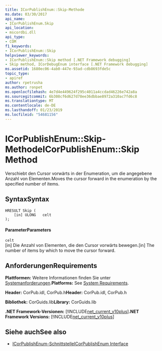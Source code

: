```yaml
---
title: ICorPublishEnum::Skip-Methode
ms.date: 03/30/2017
api_name:
- ICorPublishEnum.Skip
api_location:
- mscordbi.dll
api_type:
- COM
f1_keywords:
- ICorPublishEnum::Skip
helpviewer_keywords:
- ICorPublishEnum::Skip method [.NET Framework debugging]
- Skip method, ICorDebugEnum interface [.NET Framework debugging]
ms.assetid: 1680ec06-4ab0-447e-93ad-cdb8693fde5c
topic_type:
- apiref
author: rpetrusha
ms.author: ronpet
ms.openlocfilehash: 4e7d4e449624f295c4011a4ccdad46226e742a8a
ms.sourcegitcommit: 6b308cf6d627d78ee36dbbae8972a310ac7fd6c8
ms.translationtype: MT
ms.contentlocale: de-DE
ms.lasthandoff: 01/23/2019
ms.locfileid: "54681156"
---
```

# <a name="icorpublishenumskip-method"></a><span data-ttu-id="1b13a-102">ICorPublishEnum::Skip-Methode</span><span class="sxs-lookup"><span data-stu-id="1b13a-102">ICorPublishEnum::Skip Method</span></span>
<span data-ttu-id="1b13a-103">Verschiebt den Cursor vorwärts in der Enumeration, um die angegebene Anzahl von Elementen.</span><span class="sxs-lookup"><span data-stu-id="1b13a-103">Moves the cursor forward in the enumeration by the specified number of items.</span></span>  
  
## <a name="syntax"></a><span data-ttu-id="1b13a-104">Syntax</span><span class="sxs-lookup"><span data-stu-id="1b13a-104">Syntax</span></span>  
  
```  
HRESULT Skip (  
    [in] ULONG   celt  
);  
```  
  
#### <a name="parameters"></a><span data-ttu-id="1b13a-105">Parameter</span><span class="sxs-lookup"><span data-stu-id="1b13a-105">Parameters</span></span>  
 `celt`  
 <span data-ttu-id="1b13a-106">[in] Die Anzahl von Elementen, die den Cursor vorwärts bewegen.</span><span class="sxs-lookup"><span data-stu-id="1b13a-106">[in] The number of items by which to move the cursor forward.</span></span>  
  
## <a name="requirements"></a><span data-ttu-id="1b13a-107">Anforderungen</span><span class="sxs-lookup"><span data-stu-id="1b13a-107">Requirements</span></span>  
 <span data-ttu-id="1b13a-108">**Plattformen:** Weitere Informationen finden Sie unter [Systemanforderungen](../../../../docs/framework/get-started/system-requirements.md).</span><span class="sxs-lookup"><span data-stu-id="1b13a-108">**Platforms:** See [System Requirements](../../../../docs/framework/get-started/system-requirements.md).</span></span>  
  
 <span data-ttu-id="1b13a-109">**Header:** CorPub.idl, CorPub.h</span><span class="sxs-lookup"><span data-stu-id="1b13a-109">**Header:** CorPub.idl, CorPub.h</span></span>  
  
 <span data-ttu-id="1b13a-110">**Bibliothek:** CorGuids.lib</span><span class="sxs-lookup"><span data-stu-id="1b13a-110">**Library:** CorGuids.lib</span></span>  
  
 <span data-ttu-id="1b13a-111">**.NET Framework-Versionen:** [!INCLUDE[net_current_v10plus](../../../../includes/net-current-v10plus-md.md)]</span><span class="sxs-lookup"><span data-stu-id="1b13a-111">**.NET Framework Versions:** [!INCLUDE[net_current_v10plus](../../../../includes/net-current-v10plus-md.md)]</span></span>  
  
## <a name="see-also"></a><span data-ttu-id="1b13a-112">Siehe auch</span><span class="sxs-lookup"><span data-stu-id="1b13a-112">See also</span></span>
- [<span data-ttu-id="1b13a-113">ICorPublishEnum-Schnittstelle</span><span class="sxs-lookup"><span data-stu-id="1b13a-113">ICorPublishEnum Interface</span></span>](../../../../docs/framework/unmanaged-api/debugging/icorpublishenum-interface.md)
